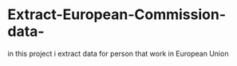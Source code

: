 # Extract-European-Commission-data-
in this project i extract data for person that work in European Union 
